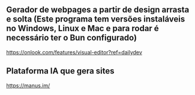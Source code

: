 ## Gerador de webpages a partir de design arrasta e solta (Este programa tem versões instaláveis no Windows, Linux e Mac e para rodar é necessário ter o Bun configurado)
https://onlook.com/features/visual-editor?ref=dailydev

## Plataforma IA que gera sites
https://manus.im/